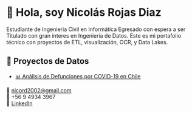 # 👋 Hola, soy Nicolás Rojas Diaz
Estudiante de Ingenieria Civil en Informática Egresado con espera a ser Titulado con gran interes en Ingeniería de Datos. Este es mi portafolio técnico con proyectos de ETL, visualización, OCR, y Data Lakes.  

## 🚀 Proyectos de Datos

- [📊 Análisis de Defunciones por COVID-19 en Chile](https://github.com/Niicolas-Rojas/defunciones-covid-chile)

📧 nicord2002@gmail.com  
📱 +56 9 4934 3967  
🔗 [LinkedIn](https://www.linkedin.com/in/nicolas-rojas-diaz-8b5644247/)  
